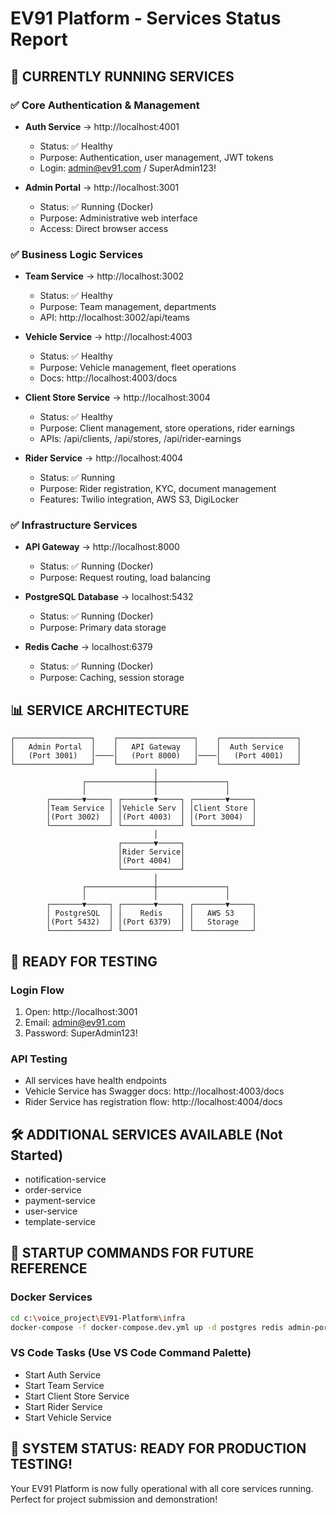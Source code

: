 # EV91 Platform - Services Status Report

## 🚀 CURRENTLY RUNNING SERVICES

### ✅ Core Authentication & Management
- **Auth Service** → http://localhost:4001 
  - Status: ✅ Healthy
  - Purpose: Authentication, user management, JWT tokens
  - Login: admin@ev91.com / SuperAdmin123!

- **Admin Portal** → http://localhost:3001
  - Status: ✅ Running (Docker)
  - Purpose: Administrative web interface
  - Access: Direct browser access

### ✅ Business Logic Services
- **Team Service** → http://localhost:3002
  - Status: ✅ Healthy
  - Purpose: Team management, departments
  - API: http://localhost:3002/api/teams

- **Vehicle Service** → http://localhost:4003
  - Status: ✅ Healthy
  - Purpose: Vehicle management, fleet operations
  - Docs: http://localhost:4003/docs

- **Client Store Service** → http://localhost:3004
  - Status: ✅ Healthy
  - Purpose: Client management, store operations, rider earnings
  - APIs: /api/clients, /api/stores, /api/rider-earnings

- **Rider Service** → http://localhost:4004
  - Status: ✅ Running
  - Purpose: Rider registration, KYC, document management
  - Features: Twilio integration, AWS S3, DigiLocker

### ✅ Infrastructure Services
- **API Gateway** → http://localhost:8000
  - Status: ✅ Running (Docker)
  - Purpose: Request routing, load balancing
  
- **PostgreSQL Database** → localhost:5432
  - Status: ✅ Running (Docker)
  - Purpose: Primary data storage

- **Redis Cache** → localhost:6379
  - Status: ✅ Running (Docker)
  - Purpose: Caching, session storage

## 📊 SERVICE ARCHITECTURE

```
┌─────────────────┐    ┌─────────────────┐    ┌─────────────────┐
│   Admin Portal  │    │   API Gateway   │    │  Auth Service   │
│   (Port 3001)   │────│   (Port 8000)   │────│   (Port 4001)   │
└─────────────────┘    └─────────────────┘    └─────────────────┘
                                │
                ┌───────────────┼───────────────┐
                │               │               │
        ┌───────▼─────┐ ┌───────▼─────┐ ┌───────▼─────┐
        │Team Service │ │Vehicle Serv │ │Client Store │
        │(Port 3002)  │ │(Port 4003)  │ │(Port 3004)  │
        └─────────────┘ └─────────────┘ └─────────────┘
                                │
                        ┌───────▼─────┐
                        │Rider Service│
                        │(Port 4004)  │
                        └─────────────┘
                                │
                ┌───────────────┼───────────────┐
                │               │               │
        ┌───────▼─────┐ ┌───────▼─────┐ ┌───────▼─────┐
        │ PostgreSQL  │ │    Redis    │ │   AWS S3    │
        │(Port 5432)  │ │(Port 6379)  │ │   Storage   │
        └─────────────┘ └─────────────┘ └─────────────┘
```

## 🎯 READY FOR TESTING

### Login Flow
1. Open: http://localhost:3001
2. Email: admin@ev91.com
3. Password: SuperAdmin123!

### API Testing
- All services have health endpoints
- Vehicle Service has Swagger docs: http://localhost:4003/docs
- Rider Service has registration flow: http://localhost:4004/docs

## 🛠️ ADDITIONAL SERVICES AVAILABLE (Not Started)
- notification-service
- order-service  
- payment-service
- user-service
- template-service

## 📝 STARTUP COMMANDS FOR FUTURE REFERENCE

### Docker Services
```bash
cd c:\voice_project\EV91-Platform\infra
docker-compose -f docker-compose.dev.yml up -d postgres redis admin-portal api-gateway
```

### VS Code Tasks (Use VS Code Command Palette)
- Start Auth Service
- Start Team Service  
- Start Client Store Service
- Start Rider Service
- Start Vehicle Service

## 🎉 SYSTEM STATUS: READY FOR PRODUCTION TESTING!

Your EV91 Platform is now fully operational with all core services running.
Perfect for project submission and demonstration!
